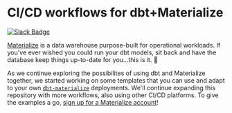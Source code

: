 # CI/CD workflows for dbt+Materialize

[![Slack Badge](https://img.shields.io/badge/Join%20us%20on%20Slack!-blueviolet?style=flat&logo=slack&link=https://materialize.com/s/chat)](https://materialize.com/s/chat)

[Materialize](https://materialize.com/) is a data warehouse purpose-built for operational workloads. If you've ever wished you could run your dbt models, sit back and have the database keep things up-to-date for you...this is it. :lotus_position:

As we continue exploring the possibilites of using dbt and Materialize together, we started working on some templates that you can use and adapt to your own [`dbt-materialize`](https://materialize.com/docs/integrations/dbt/) deployments. We'll continue expanding this repository with more workflows, also using other CI/CD platforms. To give the examples a go, [sign up for a Materialize account](https://materialize.com/register/)!
